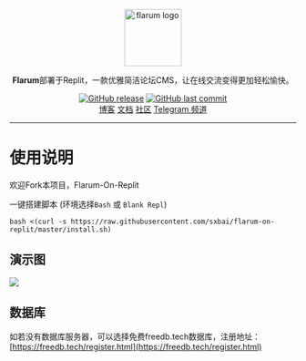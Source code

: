 <p align="center">
    <a href="https://flarum.org/" target="_blank" rel="noopener noreferrer">
        <img width="100" src="https://flarum.org/assets/img/logo.png" alt="flarum logo" />
    </a>
</p>

<p align="center"><b>Flarum</b>部署于Replit，一款优雅简洁论坛CMS，让在线交流变得更加轻松愉快。</p>

<p align="center">
<a href="https://github.com/sxbai/flarum-on-replit/releases"><img alt="GitHub release" src="https://img.shields.io/github/release/sxbai/flarum-on-replit.svg?style=flat-square&include_prereleases" /></a>
<a href="https://github.com/sxbai/flarum-on-replit/commits"><img alt="GitHub last commit" src="https://img.shields.io/github/last-commit/sxbai/flarum-on-replit.svg?style=flat-square" /></a>

<br />
<a href="https://blog.sxbai.com">博客</a>
<a href="https://docs.flarum.org/zh/">文档</a>
<a href="https://discuss.flarum.org/">社区</a>
<a href="https://t.me/sxbai">Telegram 频道</a>
</p>

------------------------------
# 使用说明
欢迎Fork本项目，Flarum-On-Replit

一键搭建脚本 (环境选择`Bash` 或 `Blank Repl`)
```
bash <(curl -s https://raw.githubusercontent.com/sxbai/flarum-on-replit/master/install.sh)
```
## 演示图
![](https://raw.iqiq.io/sxbai/flarum-on-replit/master/2023-03-31211933.png)
## 数据库
如若没有数据库服务器，可以选择免费freedb.tech数据库，注册地址：[https://freedb.tech/register.html](https://freedb.tech/register.html)
